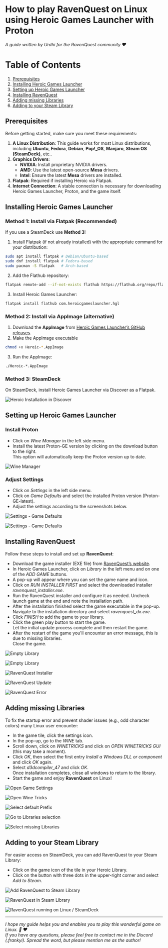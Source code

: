 # How to play RavenQuest on Linux using Heroic Games Launcher with Proton

*A guide written by Urdhi for the RavenQuest community :heart:*

# Table of Contents
1. [Prerequisites](#prerequisites)
2. [Installing Heroic Games Launcher](#installing-heroic-games-launcher)
3. [Setting up Heroic Games Launcher](#setting-up-heroic-games-launcher)
4. [Installing RavenQuest](#installing-ravenquest)
5. [Adding missing Libraries](#adding-missing-libraries)
6. [Adding to your Steam Library](#adding-to-your-steam-library)


## Prerequisites
Before getting started, make sure you meet these requirements:

 1. **A Linux Distribution**:
  This guide works for most Linux distributions, including **Ubuntu**, **Fedora**, **Debian**, **Pop!_OS**, **Manjaro**, **Steam OS (SteamDeck)**, etc..
 2. **Graphics Drivers**:
	 - **NVIDIA**: Install proprietary NVIDIA drivers.
	 - **AMD**: Use the latest open-source **Mesa** drivers.
	 - **Intel**: Ensure the latest **Mesa** drivers are installed.
 3. **Flatpak**: Required if installing Heroic via Flatpak.
 4. **Internet Connection**: A stable connection is necessary for downloading Heroic Games Launcher, Proton, and the game itself.


## Installing Heroic Games Launcher
### Method 1: Install via Flatpak (Recommended)
If you use a SteamDeck use **Method 3**!

 1. Install Flatpak (if not already installed) with the appropriate command for your distribution:
 ```BASH
 sudo apt install flatpak # Debian/Ubuntu-based
 sudo dnf install flatpak # Fedora-based
 sudo pacman -S flatpak   # Arch-based
 ```

2. Add the Flathub repository:
```BASH
flatpak remote-add --if-not-exists flathub https://flathub.org/repo/flathub.flatpakrepo
```

3. Install Heroic Games Launcher:
 ```BASH
flatpak install flathub com.heroicgameslauncher.hgl
```

### Method 2: Install via AppImage (alternative)
1. Download the **AppImage** from [Heroic Games Launcher’s GitHub releases](https://github.com/Heroic-Games-Launcher/HeroicGamesLauncher/releases).
2. Make the AppImage executable
```BASH
chmod +x Heroic-*.AppImage
```
3. Run the AppImage:
```BASH
./Heroic-*.AppImage
```

### Method 3: SteamDeck
On SteamDeck, install Heroic Games Launcher via Discover as a Flatpak.

![Heroic Installation in Discover](.assets/install-heroic-games-launcher_01.png)


## Setting up Heroic Games Launcher
### Install Proton
- Click on *Wine Manager* in the left side menu.
- Install the latest Proton-GE version by clicking on the download button to the right.  
This option will automatically keep the Proton version up to date.

![Wine Manager](.assets/set-up-heroic-games-launcher_01.png)

### Adjust Settings
- Click on *Settings* in the left side menu.  
- Click on *Game Defaults* and select the installed Proton version (Proton-GE-latest).  
- Adjust the settings according to the screenshots below.

![Settings - Game Defaults](.assets/set-up-heroic-games-launcher_02.png)

![Settings - Game Defaults](.assets/set-up-heroic-games-launcher_03.png)


## Installing RavenQuest
Follow these steps to install and set up **RavenQuest**:
- Download the game installer (EXE file) from [RavenQuest’s website](https://ravenquest.io).
- In Heroic Games Launcher, click on *Library* in the left menu and on one of the *ADD GAME* buttons.
- A pop-up will appear where you can set the game name and icon.
- Click on *RUN INSTALLER FIRST* and select the downloaded installer *ravenquest_installer.exe*.
- Run the RavenQuest installer and configure it as needed. Uncheck launch game at the end and note the installation path.
- After the installation finished select the game executable in the pop-up.  
Navigate to the installation directory and select *ravenquest_dx.exe*.
- Click *FINISH* to add the game to your library.
- Click the green play button to start the game.  
Let the initial update process complete and then restart the game.
- After the restart of the game you'll encounter an error message, this is due to missing libraries.  
Close the game.

![Empty Library](.assets/install-ravenquest_01.png)

![Empty Library](.assets/install-ravenquest_02.png)

![RavenQuest Installer](.assets/install-ravenquest_03.png)

![RavenQuest Update](.assets/install-ravenquest_04.png)

![RavenQuest Error](.assets/install-ravenquest_05.png)


## Adding missing Libraries
To fix the startup error and prevent shader issues (e.g., odd character colors) many Linux user encounter:
- In the game tile, click the settings icon.
- In the pop-up, go to the *WINE* tab.
- Scroll down, click on *WINETRICKS* and click on *OPEN WINETRICKS GUI* (this may take a moment).
- Click *OK*, then select the first entry *Install a Windows DLL or component* and click *OK* again.
- Select *d3dcompiler_47* and click *OK*.  
Once installation completes, close all windows to return to the library.
- Start the game and enjoy **RavenQuest** on Linux!

![Open Game Settings](.assets/install-missing-libraries_01.png)

![Open Wine Tricks](.assets/install-missing-libraries_02.png)

![Select default Prefix](.assets/install-missing-libraries_03.png)

![Go to Libraries selection](.assets/install-missing-libraries_04.png)

![Select missing Libraries](.assets/install-missing-libraries_05.png)


## Adding to your Steam Library
For easier access on SteamDeck, you can add RavenQuest to your Steam Library:

- Click on the game icon of the tile in your Heroic Library.
- Click on the button with three dots in the upper-right corner and select *Add to Steam*.

![Add RavenQuest to Steam Library](.assets/add-to-steam_01.png)

![RavenQuest in Steam Library](.assets/add-to-steam_02.png)

![RavenQuest running on Linux / SteamDeck](.assets/add-to-steam_03.png)

---

*I hope my guide helps you and enables you to play this wonderful game on Linux. :penguin: :heart:  
If you have any questions, please feel free to contact me in the Discord (.frankyi). Spread the word, but please mention me as the author!*
